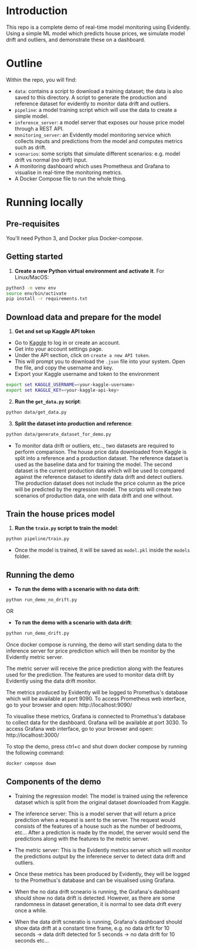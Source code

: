 # Introduction

This repo is a complete demo of real-time model monitoring using Evidently. Using a simple ML model which predicts house prices, we simulate model drift and outliers, and demonstrate these on a dashboard.

# Outline

<!-- TODO: add detail to this description -->

Within the repo, you will find:

* `data`: contains a script to download a training dataset; the data is also saved to this directory. A script to generate the production and reference dataset for evidently to monitor data drift and outliers.
* `pipeline`: a model training script which will use the data to create a simple model.
* `inference_server`: a model server that exposes our house price model through a REST API.
* `monitoring_server`: an Evidently model monitoring service which collects inputs and predictions from the model and computes metrics such as drift.
* `scenarios`: some scripts that simulate different scenarios: e.g. model drift vs normal (no drift) input.
* A monitoring dashboard which uses Prometheus and Grafana to visualise in real-time the monitoring metrics.
* A Docker Compose file to run the whole thing.

# Running locally

## Pre-requisites

You'll need Python 3, and Docker plus Docker-compose.

## Getting started

1. **Create a new Python virtual environment and activate it**. For Linux/MacOS:

```bash
python3 -m venv env
source env/bin/activate 
pip install -r requirements.txt
```

## Download data and prepare for the model

1. **Get and set up Kaggle API token**

- Go to [Kaggle](https://www.kaggle.com) to log in or create an account.
- Get into your account settings page.
- Under the API section, click on `create a new API token`.
- This will prompt you to download the `.json` file into your system. Open the file, and copy the username and key.
- Export your Kaggle username and token to the environment

```bash
export set KAGGLE_USERNAME=<your-kaggle-username>
export set KAGGLE_KEY=<your-kaggle-api-key>
```

2. **Run the `get_data.py` script**:

```bash
python data/get_data.py
```

3. **Split the dataset into production and reference**:

```bash
python data/generate_dataset_for_demo.py
```

- To monitor data drift or outliers, etc.., two datasets are required to perform comparison. The house price data downloaded from Kaggle is split into a reference and a production dataset. The reference dataset is used as the baseline data and for training the model. The second dataset is the current production data which will be used to compared against the reference dataset to identify data drift and detect outliers. The production dataset does not include the price column as the price will be predicted by the regression model. The scripts will create two scenarios of production data, one with data drift and one without.

## Train the house prices model

1. **Run the `train.py` script to train the model**:

```bash
python pipeline/train.py
```
- Once the model is trained, it will be saved as `model.pkl` inside the `models` folder.

## Running the demo

- **To run the demo with a scenario with no data drift**:

```bash
python run_demo_no_drift.py
```

OR

- **To run the demo with a scenario with data drift**:

```bash
python run_demo_drift.py
```

Once docker compose is running, the demo will start sending data to the inference server for price prediction which will then be monitor by the Evidently metric server.

The metric server will receive the price prediction along with the features used for the prediction. The features are used to monitor data drift by Evidently using the data drift monitor.

The metrics produced by Evidently will be logged to Promethus's database which will be available at port 9090. To access Prometheus web interface, go to your browser and open: http://localhost:9090/

To visualise these metrics, Grafana is connected to Promethus's database to collect data for the dashboard. Grafana will be available at port 3030. To access Grafana web interface, go to your browser and open: http://localhost:3000/

To stop the demo, press ctrl+c and shut down docker compose by running the following command:

```bash
docker compose down
```

## Components of the demo

- Training the regression model: The model is trained using the reference dataset which is split from the original dataset downloaded from Kaggle.

- The inference server: This is a model server that will return a price prediction when a request is sent to the server. The request would consists of the features of a house such as the number of bedrooms, etc... After a prediction is made by the model, the server would send the predictions along with the features to the metric server.

- The metric server: This is the Evidently metrics server which will monitor the predictions output by the inferenece server to detect data drift and outliers.

- Once these metrics has been produced by Evidently, they will be logged to the Promethus's database and can be visualised using Grafana.

- When the no data drift scneario is running, the Grafana's dashboard should show no data drift is detected. However, as there are some randomness in dataset generation, it is normal to see data drift every once a while.

- When the data drift scneratio is running, Grafana's dashboard should show data drift at a constant time frame, e.g. no data drfit for 10 seconds -> data drift detected for 5 seconds -> no data drift for 10 seconds etc...